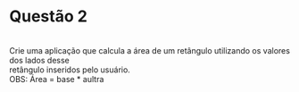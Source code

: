 # Questão 2
<br> Crie uma aplicação que calcula a área de um retângulo utilizando os valores dos lados desse
<br> retângulo inseridos pelo usuário.
<br> OBS: Área = base * aultra
